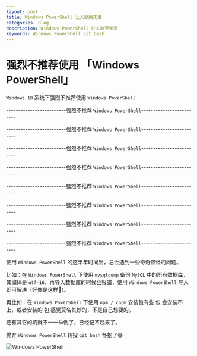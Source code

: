```yaml
---
layout: post
title: Windows PowerShell 让人欲哭无泪
categories: Blog
description: Windows PowerShell 让人欲哭无泪
keywords: Windows PowerShell git bash
---
```

# 强烈不推荐使用 「Windows PowerShell」


`Windows 10` 系统下强烈不推荐使用 `Windows PowerShell`

-------------------------强烈不推荐 `Windows PowerShell`-------------------------

-------------------------强烈不推荐 `Windows PowerShell`-------------------------

-------------------------强烈不推荐 `Windows PowerShell`-------------------------

-------------------------强烈不推荐 `Windows PowerShell`-------------------------

-------------------------强烈不推荐 `Windows PowerShell`-------------------------

-------------------------强烈不推荐 `Windows PowerShell`-------------------------

-------------------------强烈不推荐 `Windows PowerShell`-------------------------

-------------------------强烈不推荐 `Windows PowerShell`-------------------------

使用 `Windows PowerShell` 的这半年时间里，总会遇到一些奇奇怪怪的问题。

比如：在 `Windows PowerShell` 下使用 `mysqldump` 备份 `MySQL` 中的所有数据库，其编码是 `utf-16`，再导入数据库的时候会报错，使用 `Windows PowerShell` 导入即可解决（好像是这样🤣）。

再比如：在 `Windows PowerShell` 下使用 `npm / cnpm` 安装包有些 包 会安装不上，或者安装的 包 感觉莫名其妙的，不是自己想要的。

还有其它的坑就不一一举例了，已经记不起来了。

抛弃  `Windows PowerShell` 转投 `git bash` 怀抱了😅

![Windows PowerShell](https://raw.githubusercontent.com/qinbin52qiul/MarkdownPhotos/master/blog/windows-powershell.png)

